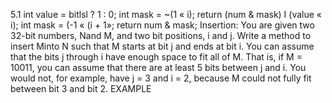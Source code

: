 5.1
int value = bitlsl ? 1 : 0; int mask = ~(1 « i);
return (num & mask) I (value « i);
int mask = (-1 « (i + 1»; return num & mask;
Insertion: You are given two 32-bit numbers, Nand M, and two bit positions, i and j. Write a method to insert Minto N such that M starts at bit j and ends at bit i. You can assume that the bits j through i have enough space to fit all of M. That is, if M = 10011, you can assume that there are at least 5 bits between j and i. You would not, for example, have j = 3 and i = 2, because M could not fully fit between bit 3 and bit 2. EXAMPLE